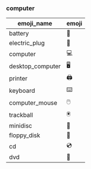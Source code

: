 ### computer 

|emoji_name|emoji|
|---|---|
|battery|:battery:|
|electric_plug|:electric_plug:|
|computer|:computer:|
|desktop_computer|:desktop_computer:|
|printer|:printer:|
|keyboard|:keyboard:|
|computer_mouse|:computer_mouse:|
|trackball|:trackball:|
|minidisc|:minidisc:|
|floppy_disk|:floppy_disk:|
|cd|:cd:|
|dvd|:dvd:|
